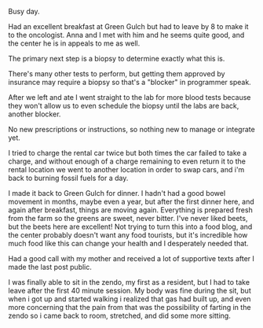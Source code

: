 Busy day.

Had an excellent breakfast at Green Gulch but had to leave by 8 to make it to the oncologist. Anna and I met with him and he seems quite good, and the center he is in appeals to me as well.

The primary next step is a biopsy to determine exactly what this is.

There's many other tests to perform, but getting them approved by insurance may require a biopsy so that's a "blocker" in programmer speak.

After we left and ate I went straight to the lab for more blood tests because they won't allow us to even schedule the biopsy until the labs are back, another blocker.

No new prescriptions or instructions, so nothing new to manage or integrate yet.

I tried to charge the rental car twice but both times the car failed to take a charge, and without enough of a charge remaining to even return it to the rental location we went to another location in order to swap cars, and i'm back to burning fossil fuels for a day.

I made it back to Green Gulch for dinner. I hadn't had a good bowel movement in months, maybe even a year, but after the first dinner here, and again after breakfast, things are moving again. Everything is prepared fresh from the farm so the greens are sweet, never bitter. I've never liked beets, but the beets here are excellent! Not trying to turn this into a food blog, and the center probably doesn't want any food tourists, but it's incredible how much food like this can change your health and I desperately needed that.

Had a good call with my mother and received a lot of supportive texts after I made the last post public.

I was finally able to sit in the zendo, my first as a resident, but I had to take leave after the first 40 minute session. My body was fine during the sit, but when i got up and started walking i realized that gas had built up, and even more concerning that the pain from that was the possibility of farting in the zendo so i came back to room, stretched, and did some more sitting.
